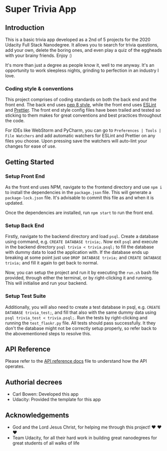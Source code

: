 # Super Trivia App

## Introduction
This is a basic trivia app developed as a 2nd of 5 projects for the 2020 Udacity Full Stack Nanodegree. It allows you to search for trivia questions, add your own, delete the boring ones, and even play a quiz of the eggheads with your brainy friends. Enjoy :)

It's more than just a degree as people know it, well to me anyway. It's an opportunity to work sleepless nights, grinding to perfection in an industry I love.


### Coding style & conventions
This project comprises of coding standards on both the back end and the front end.
The back end uses [pep 8 style](https://www.python.org/dev/peps/pep-0008/), while the front end uses [ESLint](https://eslint.org/) and [Prettier](https://prettier.io/).
The front end style config files have been trailed and tested so sticking to them makes for great conventions and best practices throughout the code.

For IDEs like WebStorm and PyCharm, you can go to `Preferences | Tools | File Watchers` and add automatic watchers for ESLint and Prettier on any files you choose. Upon pressing save the watchers will auto-lint your changes for ease of use.

## Getting Started
### Setup Front End
As the front end uses NPM, navigate to the frontend directory and use `npm i` to install the dependencies in the `package.json` file. This will generate a `package-lock.json` file. It's advisable to commit this file as and when it is updated.

Once the dependencies are installed, run `npm start` to run the front end.

### Setup Back End
Firstly, navigate to the backend directory and load `psql`. Create a database using command, e.g. `CREATE DATABASE trivia;`. Now exit `psql` and execute in the backend directory `psql trivia < trivia.psql;` to fill the database with dummy data to load the application with. If the database ends up breaking at some point just use `DROP DATABASE trivia;` and `CREATE DATABASE trivia;` and fill it again to get back to normal.

Now, you can setup the project and run it by executing the `run.sh` bash file provided, through either the terminal, or by right-clicking it and running. This will initialise and run your backend.

### Setup Test Suite
Additionally, you will also need to create a test database in psql, e.g. `CREATE DATABASE trivia_test;`, and fill that also with the same dummy data using `psql trivia_test < trivia.psql;`. Run the tests by right-clicking and running the `test_flaskr.py` file. All tests should pass successfully. It they don't the database might not be correctly setup properly, so refer back to the abovementioned steps to resolve this.

## API Reference
Please refer to the [API reference docs](backend/API_Doc.md) file to understand how the API operates.

## Authorial decrees
- Carl Bowen: Developed this app
- Udacity: Provided the template for this app

## Acknowledgements
- God and the Lord Jesus Christ, for helping me through this project! ❤️ ❤️ ❤️
- Team Udacity, for all their hard work in building great nanodegrees for great students of all walks of life